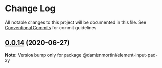 # Change Log

All notable changes to this project will be documented in this file.
See [Conventional Commits](https://conventionalcommits.org) for commit guidelines.

## [0.0.14](https://github.com/damienmortini/lib/compare/@damienmortini/element-input-pad-xy@0.0.13...@damienmortini/element-input-pad-xy@0.0.14) (2020-06-27)

**Note:** Version bump only for package @damienmortini/element-input-pad-xy
